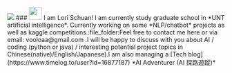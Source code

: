 <img src="https://github.com/LoriSchuan-dev/lovetheworld/blob/master/readmepic1.jpg" >
### <img src="https://raw.githubusercontent.com/MartinHeinz/MartinHeinz/master/wave.gif" width="30px"> I am Lori Schuan! I am currently study graduate school in *UNT artificial intelligence*. Currently working on some *NLP/chatbot* projects as well as kaggle competitions.:file_folder:Feel free to contact me here or via email: vooloaa@gmail.com .I will be happy to discuss with you about AI / coding (python or java) / interesting potential project topics in Chinese(native)/English/Japanese).I am also managing a [Tech blog](https://www.timelog.to/user?id=16877187) *AI Adventurer (AI 探路遊蹤)* 

